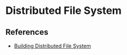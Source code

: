 # Distributed File System

## References
- [Building Distributed File System](https://www.youtube.com/watch?v=AwOHa2GKd5w)